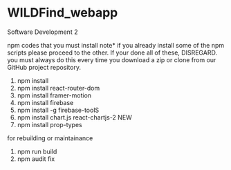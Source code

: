 # WILDFind_webapp
 Software Development 2


npm codes that you must install
note* if you already install some of the npm scripts please proceed to the other. If your done all of these, DISREGARD.
you must always do this every time you download a zip or clone from our GitHub project repository.

1. npm install
2. npm install react-router-dom
3. npm install framer-motion
4. npm install firebase
5. npm install -g firebase-toolS
6. npm install chart.js react-chartjs-2
NEW
7. npm install prop-types

for rebuilding or maintainance
1. npm run build
2. npm audit fix
